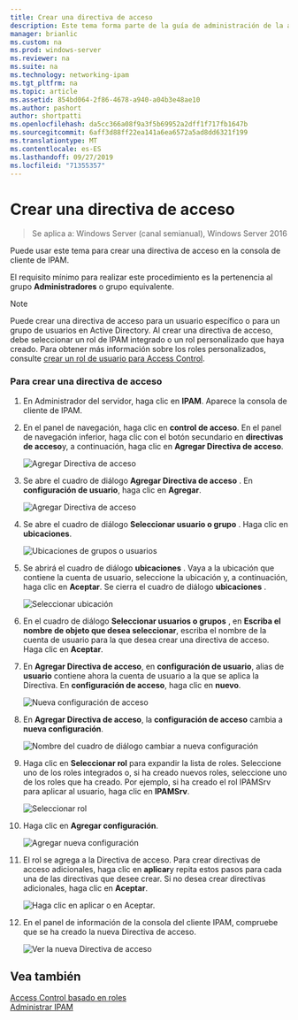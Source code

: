 ```yaml
---
title: Crear una directiva de acceso
description: Este tema forma parte de la guía de administración de la administración de direcciones IP (IPAM) en Windows Server 2016.
manager: brianlic
ms.custom: na
ms.prod: windows-server
ms.reviewer: na
ms.suite: na
ms.technology: networking-ipam
ms.tgt_pltfrm: na
ms.topic: article
ms.assetid: 854bd064-2f86-4678-a940-a04b3e48ae10
ms.author: pashort
author: shortpatti
ms.openlocfilehash: da5cc366a08f9a3f5b69952a2dff1f717fb1647b
ms.sourcegitcommit: 6aff3d88ff22ea141a6ea6572a5ad8dd6321f199
ms.translationtype: MT
ms.contentlocale: es-ES
ms.lasthandoff: 09/27/2019
ms.locfileid: "71355357"
---
```

# <a name="create-an-access-policy"></a>Crear una directiva de acceso

>Se aplica a: Windows Server (canal semianual), Windows Server 2016

Puede usar este tema para crear una directiva de acceso en la consola de cliente de IPAM.  
  
El requisito mínimo para realizar este procedimiento es la pertenencia al grupo **Administradores** o grupo equivalente.  
  
> [!NOTE]  
> Puede crear una directiva de acceso para un usuario específico o para un grupo de usuarios en Active Directory. Al crear una directiva de acceso, debe seleccionar un rol de IPAM integrado o un rol personalizado que haya creado. Para obtener más información sobre los roles personalizados, consulte [crear un rol de usuario para Access Control](../../technologies/ipam/Create-a-User-Role-for-Access-Control.md).  
  
### <a name="to-create-an-access-policy"></a>Para crear una directiva de acceso  
  
1.  En Administrador del servidor, haga clic en **IPAM**. Aparece la consola de cliente de IPAM.  
  
2.  En el panel de navegación, haga clic en **control de acceso**. En el panel de navegación inferior, haga clic con el botón secundario en **directivas de acceso**y, a continuación, haga clic en **Agregar Directiva de acceso**.  
  
    ![Agregar Directiva de acceso](../../media/Create-an-Access-Policy/ipam_CreateAP_01.jpg)  
  
3.  Se abre el cuadro de diálogo **Agregar Directiva de acceso** . En **configuración de usuario**, haga clic en **Agregar**.  
  
    ![Agregar Directiva de acceso](../../media/Create-an-Access-Policy/ipam_CreateAP_02.jpg)  
  
4.  Se abre el cuadro de diálogo **Seleccionar usuario o grupo** . Haga clic en **ubicaciones**.  
  
    ![Ubicaciones de grupos o usuarios](../../media/Create-an-Access-Policy/ipam_CreateAP_03.jpg)  
  
5.  Se abrirá el cuadro de diálogo **ubicaciones** . Vaya a la ubicación que contiene la cuenta de usuario, seleccione la ubicación y, a continuación, haga clic en **Aceptar**. Se cierra el cuadro de diálogo **ubicaciones** .  
  
    ![Seleccionar ubicación](../../media/Create-an-Access-Policy/ipam_CreateAP_04.jpg)  
  
6.  En el cuadro de diálogo **Seleccionar usuarios o grupos** , en **Escriba el nombre de objeto que desea seleccionar**, escriba el nombre de la cuenta de usuario para la que desea crear una directiva de acceso. Haga clic en **Aceptar**.  
  
7.  En **Agregar Directiva de acceso**, en **configuración de usuario**, alias de **usuario** contiene ahora la cuenta de usuario a la que se aplica la Directiva. En **configuración de acceso**, haga clic en **nuevo**.  
  
    ![Nueva configuración de acceso](../../media/Create-an-Access-Policy/ipam_CreateAP_05.jpg)  
  
8.  En **Agregar Directiva de acceso**, la **configuración de acceso** cambia a **nueva configuración**.  
  
    ![Nombre del cuadro de diálogo cambiar a nueva configuración](../../media/Create-an-Access-Policy/ipam_CreateAP_06.jpg)  
  
9. Haga clic en **Seleccionar rol** para expandir la lista de roles. Seleccione uno de los roles integrados o, si ha creado nuevos roles, seleccione uno de los roles que ha creado. Por ejemplo, si ha creado el rol IPAMSrv para aplicar al usuario, haga clic en **IPAMSrv**.  
  
    ![Seleccionar rol](../../media/Create-an-Access-Policy/ipam_CreateAP_07.jpg)  
  
10. Haga clic en **Agregar configuración**.  
  
    ![Agregar nueva configuración](../../media/Create-an-Access-Policy/ipam_CreateAP_08.jpg)  
  
11. El rol se agrega a la Directiva de acceso. Para crear directivas de acceso adicionales, haga clic en **aplicar**y repita estos pasos para cada una de las directivas que desee crear. Si no desea crear directivas adicionales, haga clic en **Aceptar**.  
  
    ![Haga clic en aplicar o en Aceptar.](../../media/Create-an-Access-Policy/ipam_CreateAP_09.jpg)  
  
12. En el panel de información de la consola del cliente IPAM, compruebe que se ha creado la nueva Directiva de acceso.  
  
    ![Ver la nueva Directiva de acceso](../../media/Create-an-Access-Policy/ipam_CreateAP_09a.jpg)  
  
## <a name="see-also"></a>Vea también  
[Access Control basado en roles](Role-based-Access-Control.md)  
[Administrar IPAM](Manage-IPAM.md)  
  


